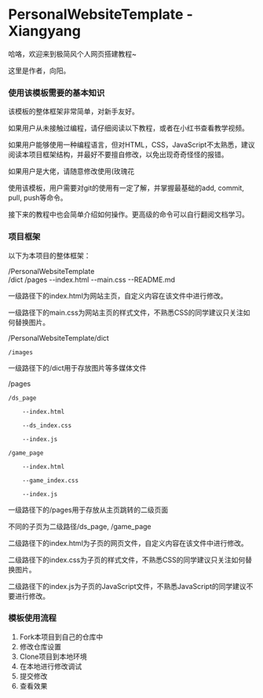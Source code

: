 # PersonalWebsiteTemplate - Xiangyang
哈咯，欢迎来到极简风个人网页搭建教程~

这里是作者，向阳。

### 使用该模板需要的基本知识
该模板的整体框架非常简单，对新手友好。

如果用户从未接触过编程，请仔细阅读以下教程，或者在小红书查看教学视频。

如果用户能够使用一种编程语言，但对HTML，CSS，JavaScript不太熟悉，建议阅读本项目框架结构，并最好不要擅自修改，以免出现奇奇怪怪的报错。

如果用户是大佬，请随意修改使用(玫瑰花

使用该模板，用户需要对git的使用有一定了解，并掌握最基础的add, commit, pull, push等命令。

接下来的教程中也会简单介绍如何操作。更高级的命令可以自行翻阅文档学习。

### 项目框架
以下为本项目的整体框架：

/PersonalWebsiteTemplate <br>
    /dict
    /pages
    --index.html
    --main.css
    --README.md


一级路径下的index.html为网站主页，自定义内容在该文件中进行修改。

一级路径下的main.css为网站主页的样式文件，不熟悉CSS的同学建议只关注如何替换图片。

/PersonalWebsiteTemplate/dict

    /images

一级路径下的/dict用于存放图片等多媒体文件

/pages

    /ds_page

        --index.html

        --ds_index.css

        --index.js

    /game_page

        --index.html

        --game_index.css

        --index.js


一级路径下的/pages用于存放从主页跳转的二级页面

不同的子页为二级路径/ds_page, /game_page

二级路径下的index.html为子页的网页文件，自定义内容在该文件中进行修改。

二级路径下的index.css为子页的样式文件，不熟悉CSS的同学建议只关注如何替换图片。

二级路径下的index.js为子页的JavaScript文件，不熟悉JavaScript的同学建议不要进行修改。


### 模板使用流程
1. Fork本项目到自己的仓库中
2. 修改仓库设置
3. Clone项目到本地环境
4. 在本地进行修改调试
5. 提交修改
6. 查看效果

